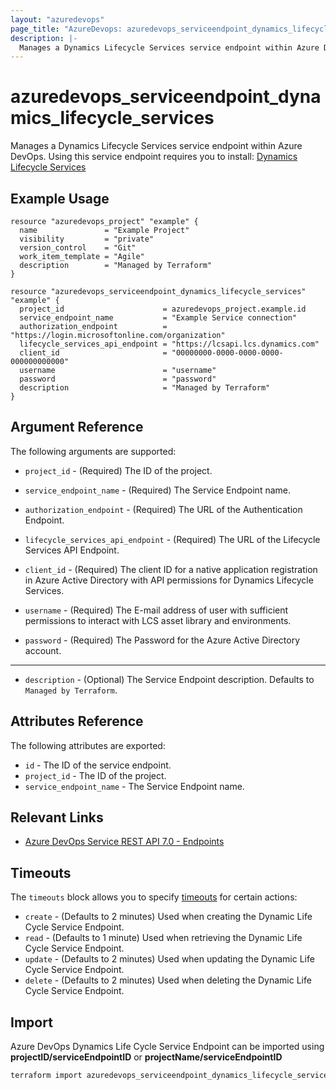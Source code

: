 ```yaml
---
layout: "azuredevops"
page_title: "AzureDevops: azuredevops_serviceendpoint_dynamics_lifecycle_services"
description: |-
  Manages a Dynamics Lifecycle Services service endpoint within Azure DevOps organization.
---
```


# azuredevops_serviceendpoint_dynamics_lifecycle_services

Manages a Dynamics Lifecycle Services service endpoint within Azure DevOps. Using this service endpoint requires you to install: [Dynamics Lifecycle Services](https://marketplace.visualstudio.com/items?itemName=Dyn365FinOps.dynamics365-finops-tools)

## Example Usage

```hcl
resource "azuredevops_project" "example" {
  name               = "Example Project"
  visibility         = "private"
  version_control    = "Git"
  work_item_template = "Agile"
  description        = "Managed by Terraform"
}

resource "azuredevops_serviceendpoint_dynamics_lifecycle_services" "example" {
  project_id                      = azuredevops_project.example.id
  service_endpoint_name           = "Example Service connection"
  authorization_endpoint          = "https://login.microsoftonline.com/organization"
  lifecycle_services_api_endpoint = "https://lcsapi.lcs.dynamics.com"
  client_id                       = "00000000-0000-0000-0000-000000000000"
  username                        = "username"
  password                        = "password"
  description                     = "Managed by Terraform"
}
```

## Argument Reference

The following arguments are supported:

* `project_id` - (Required) The ID of the project.

* `service_endpoint_name` - (Required) The Service Endpoint name.

* `authorization_endpoint` - (Required) The URL of the Authentication Endpoint.

* `lifecycle_services_api_endpoint` - (Required) The URL of the Lifecycle Services API Endpoint.

* `client_id` - (Required) The client ID for a native application registration in Azure Active Directory with API permissions for Dynamics Lifecycle Services.
 
* `username` - (Required) The E-mail address of user with sufficient permissions to interact with LCS asset library and environments.

* `password` - (Required) The Password for the Azure Active Directory account.

---

* `description` - (Optional) The Service Endpoint description. Defaults to `Managed by Terraform`.

## Attributes Reference

The following attributes are exported:

* `id` - The ID of the service endpoint.
* `project_id` - The ID of the project.
* `service_endpoint_name` - The Service Endpoint name.

## Relevant Links

- [Azure DevOps Service REST API 7.0 - Endpoints](https://docs.microsoft.com/en-us/rest/api/azure/devops/serviceendpoint/endpoints?view=azure-devops-rest-7.0)

## Timeouts

The `timeouts` block allows you to specify [timeouts](https://developer.hashicorp.com/terraform/language/resources/syntax#operation-timeouts) for certain actions:

* `create` - (Defaults to 2 minutes) Used when creating the Dynamic Life Cycle Service Endpoint.
* `read` - (Defaults to 1 minute) Used when retrieving the Dynamic Life Cycle Service Endpoint.
* `update` - (Defaults to 2 minutes) Used when updating the Dynamic Life Cycle Service Endpoint.
* `delete` - (Defaults to 2 minutes) Used when deleting the Dynamic Life Cycle Service Endpoint.

## Import

Azure DevOps Dynamics Life Cycle Service Endpoint can be imported using **projectID/serviceEndpointID** or **projectName/serviceEndpointID**

```sh
terraform import azuredevops_serviceendpoint_dynamics_lifecycle_services.example 00000000-0000-0000-0000-000000000000/00000000-0000-0000-0000-000000000000
```
